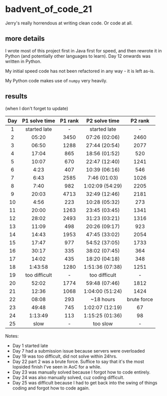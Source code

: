# badvent_of_code_21

Jerry's really horrendous at writing clean code. Or code at all.



## more details
I wrote most of this project first in Java first for speed, and then rewrote it in Python (and potentially other 
languages to learn). Day 12 onwards was written in Python.

My initial speed code has not been refactored in any way - it is left as-is. 

My Python code makes use of `numpy` very heavily. 

## results 
(when I don't forget to update)

| Day | P1 solve time | P1 rank |  P2 solve time  |   P2 rank   |
|:---:|:-------------:|:-------:|:---------------:|:-----------:|
|  1  | started late  |    -    |  started late   |      -      |
|  2  |     05:20     |  3450   |  07:26 (02:06)  |    2460     |
|  3  |     06:50     |  1288   |  27:44 (20:54)  |    2077     |
|  4  |     17:04     |   865   |  18:56 (01:52)  |     520     |
|  5  |     10:07     |   670   |  22:47 (12:40)  |    1241     |
|  6  |     4:23      |   407   |  10:39 (06:16)  |     546     |
|  7  |     6:43      |  2585   |  7:46 (01:03)   |    1026     |
|  8  |     7:40      |   982   | 1:02:09 (54:29) |    2205     |
|  9  |     20:03     |  4713   |  32:49 (12:46)  |    2181     |
| 10  |     4:56      |   223   |  10:28 (05:32)  |     273     |
| 11  |     20:00     |  1263   |  23:45 (03:45)  |    1341     |
| 12  |     28:02     |  2493   |  31:23 (03:21)  |    1316     |
| 13  |     11:09     |   498   |  20:26 (09:17)  |     923     |
| 14  |     14:43     |  1953   |  47:45 (33:02)  |    2054     |
| 15  |     17:47     |   977   |  54:52 (37:05)  |    1733     |
| 16  |     30:17     |   335   |  38:02 (07:45)  |     364     |
| 17  |     14:02     |   435   |  18:20 (04:18)  |     348     |
| 18  |    1:43:58    |  1280   | 1:51:36 (07:38) |    1251     |
| 19  | too difficult |    -    |  too difficult  |      -      |
| 20  |     52:02     |  1774   |  59:48 (07:46)  |    1812     |
| 21  |     12:36     |  1068   | 1:04:00 (51:24) |    1424     |
| 22  |     08:08     |   293   |    ~18 hours    | brute force |
| 23  |     49:48     |   745   | 1:02:07 (12:19) |     67      |
| 24  |    1:13:49    |   113   | 1:15:25 (01:36) |     98      |
| 25  |     slow      |    -    |    too slow     |      -      |

Notes: 

- Day 1 started late
- Day 7 had a submission issue because servers were overloaded
- Day 19 was too difficult, did not solve within 24hrs. 
- Day 22 part 2 was a brute force. Suffice to say that it's the most lopsided finish I've seen in AoC for a while.
- Day 23 was manually solved because I forgot how to code entirely. 
- Day 24 was also manually solved, cuz coding difficult.
- Day 25 was difficult because I had to get back into the swing of things coding and forgot how to code again. 
